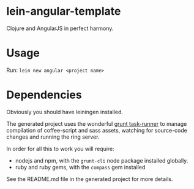 # lein-angular-template

Clojure and AngularJS in perfect harmony.


# Usage

Run: ```lein new angular <project name>```

# Dependencies

Obviously you should have leiningen installed.

The generated project uses the wonderful [grunt task-runner](http://gruntjs.com)
to manage compilation of coffee-script and sass assets,
watching for source-code changes and running the ring server.

In order for all this to work you will require:
- nodejs and npm, with the ```grunt-cli``` node package installed globally.
- ruby and ruby gems, with the ```compass``` gem installed

See the README.md file in the generated project for more details.